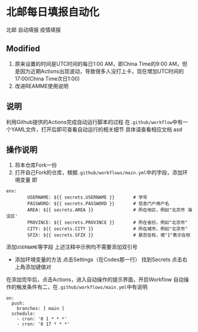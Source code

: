 # 北邮每日填报自动化

北邮 自动填报 疫情填报

## Modified
1. 原来设置的时间是UTC时间的每日1:00 AM，即China Time的9:00 AM，但是因为近期Actions出现波动，导致很多人没打上卡，现在增加UTC时间的17:00(China Time次日1:00)
2. 改进REAMME使用说明

## 说明
利用Github提供的Actions完成自动运行脚本的过程
在`.github/workflow`中有一个YAML文件，打开后即可查看自动运行的相关细节
具体请查看相应文档
asd
## 操作说明
1. 将本仓库Fork一份
2. 打开自己Fork的仓库，根据`.github/workflows/main.yml`中的字段，添加环境变量
即
```
env:
        USERNAME: ${{ secrets.USERNAME }}       # 学号
        PASSWORD: ${{ secrets.PASSWORD }}       # 信息门户用户名
        AREA: ${{ secrets.AREA }}               # 所在地区，例如"北京市 海淀区'
        PROVINCE: ${{ secrets.PROVINCE }}       # 所在省份，例如"北京市"
        CITY: ${{ secrets.CITY }}               # 所在城市，例如"北京市"
        SFZX: ${{ secrets.SFZX }}               # 是否在校，填"1"表示在校
```
添加`USERNAME`等字段
上述注释中示例均不需要添加双引号

+ 添加环境变量的方法
点击Settings（在Codes那一行）
找到Secrets
点击右上角添加键值对

在添加完毕后，点击Actions，进入自动操作的提示界面，开启Workflow
自动操作的触发条件有二，在`.github/workflows/main.yml`中有说明
```
on:
  push:
    branches: [ main ]
  schedule:
    - cron: '0 1 * * *'
    - cron: '0 17 * * *'
```

